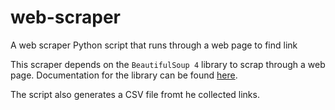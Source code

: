 # web-scraper
A web scraper Python script that runs through a web page to find link

This scraper depends on the `BeautifulSoup 4` library to scrap through a web page. Documentation for the library can be found [here](https://www.crummy.com/software/BeautifulSoup/bs4/doc/#navigating-the-tree).

The script also generates a CSV file fromt he collected links.
